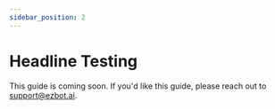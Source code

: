```yaml
---
sidebar_position: 2
---
```


# Headline Testing

This guide is coming soon. If you'd like this guide, please reach out to [support@ezbot.ai](mailto:support@ezbot.ai).
